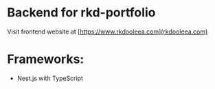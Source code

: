 # Backend for rkd-portfolio

Visit frontend website at [https://www.rkdooleea.com](rkdooleea.com)

# Frameworks:

- Nest.js with TypeScript
